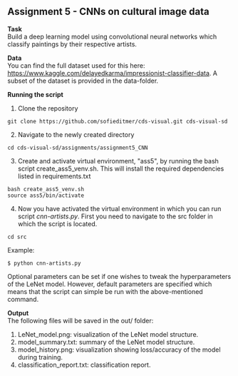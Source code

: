 ## Assignment 5 - CNNs on cultural image data

__Task__ <br>
Build a deep learning model using convolutional neural networks which classify paintings by their respective artists.

__Data__ <br>
You can find the full dataset used for this here: https://www.kaggle.com/delayedkarma/impressionist-classifier-data. A subset of the dataset is provided in the data-folder.

__Running the script__ <br>
1. Clone the repository
```
git clone https://github.com/sofieditmer/cds-visual.git cds-visual-sd
```

2. Navigate to the newly created directory
```
cd cds-visual-sd/assignments/assignment5_CNN
```

3. Create and activate virtual environment, "ass5", by running the bash script create_ass5_venv.sh. This will install the required dependencies listed in requirements.txt 

```
bash create_ass5_venv.sh
source ass5/bin/activate
```

4. Now you have activated the virtual environment in which you can run script *cnn-artists.py*. First you need to navigate to the src folder in which the script is located.

```
cd src
```

Example: <br>
```
$ python cnn-artists.py
```

Optional parameters can be set if one wishes to tweak the hyperparameters of the LeNet model. However, default parameters are specified which means that the script can simple be run with the above-mentioned command. 

__Output__ <br>
The following files will be saved in the out/ folder: 
1. LeNet_model.png: visualization of the LeNet model structure.
2. model_summary.txt: summary of the LeNet model structure.
3. model_history.png: visualization showing loss/accuracy of the model during training.
4. classification_report.txt: classification report.